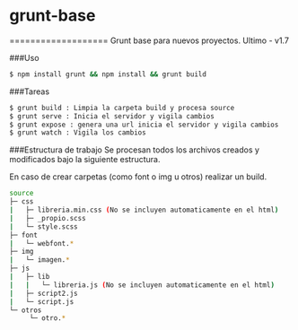 # grunt-base
===================
Grunt base para nuevos proyectos.
Ultimo - v1.7

###Uso
```bash
$ npm install grunt && npm install && grunt build
```

###Tareas
```bash
$ grunt build : Limpia la carpeta build y procesa source
$ grunt serve : Inicia el servidor y vigila cambios
$ grunt expose : genera una url inicia el servidor y vigila cambios
$ grunt watch : Vigila los cambios
```

###Estructura de trabajo
Se procesan todos los archivos creados y modificados bajo la siguiente estructura.

En caso de crear carpetas (como font o img u otros) realizar un build.

```bash
source
├─ css
|   ├─ libreria.min.css (No se incluyen automaticamente en el html)
|   ├─ _propio.scss
|   └─ style.scss 
├─ font
|   └─ webfont.*
├─ img
|   └─ imagen.*
├─ js
|   ├─ lib
|   |   └─ libreria.js (No se incluyen automaticamente en el html)
|   ├─ script2.js
|   └─ script.js 
└─ otros
     └─ otro.*
```